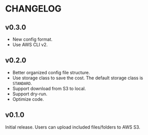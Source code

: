 # CHANGELOG

## v0.3.0

- New config format.
- Use AWS CLI v2.

## v0.2.0

- Better organized config file structure.
- Use storage class to save the cost. The default storage class is `STANDARD`.
- Support download from S3 to local.
- Support dry-run.
- Optimize code.

## v0.1.0

Initial release. Users can upload included files/folders to AWS S3.
